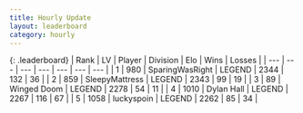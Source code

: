 ```yaml
---
title: Hourly Update
layout: leaderboard
category: hourly
---
```


{: .leaderboard}
| Rank | LV | Player | Division | Elo | Wins | Losses |
| --- | --- | --- | --- | --- | --- | --- |
| <span data-change="0">1</span> | 980 | <span title="ID: 402846">SparingWasRight</span> | LEGEND | <span data-change="0">2344</span> | <span data-change="0">132</span> | <span data-change="0">36</span> |
| <span data-change="0">2</span> | 859 | <span title="ID: 153129">SleepyMattress</span> | LEGEND | <span data-change="0">2343</span> | <span data-change="0">99</span> | <span data-change="0">19</span> |
| <span data-change="0">3</span> | 89 | <span title="ID: 744396">Winged Doom</span> | LEGEND | <span data-change="0">2278</span> | <span data-change="0">54</span> | <span data-change="0">11</span> |
| <span data-change="0">4</span> | 1010 | <span title="ID: 174294">Dylan Hall</span> | LEGEND | <span data-change="0">2267</span> | <span data-change="0">116</span> | <span data-change="0">67</span> |
| <span data-change="0">5</span> | 1058 | <span title="ID: 512212">luckyspoin</span> | LEGEND | <span data-change="0">2262</span> | <span data-change="0">85</span> | <span data-change="0">34</span> |